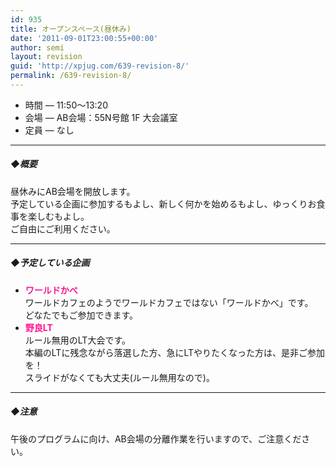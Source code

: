 ```yaml
---
id: 935
title: オープンスペース(昼休み)
date: '2011-09-01T23:00:55+00:00'
author: semi
layout: revision
guid: 'http://xpjug.com/639-revision-8/'
permalink: /639-revision-8/
---
```


- 時間 — 11:50～13:20
- 会場 — AB会場：55N号館 1F 大会議室
- 定員 — なし

---

##### ◆概要

昼休みにAB会場を開放します。  
予定している企画に参加するもよし、新しく何かを始めるもよし、ゆっくりお食事を楽しむもよし。  
ご自由にご利用ください。

---

##### ◆予定している企画

- **<font color="#FF1493">ワールドかべ</font>**  
    ワールドカフェのようでワールドカフェではない「ワールドかべ」です。  
    どなたでもご参加できます。
- **<font color="#FF1493">野良LT</font>**  
    ルール無用のLT大会です。  
    本編のLTに残念ながら落選した方、急にLTやりたくなった方は、是非ご参加を！  
    スライドがなくても大丈夫(ルール無用なので)。

---

##### ◆注意

午後のプログラムに向け、AB会場の分離作業を行いますので、ご注意ください。